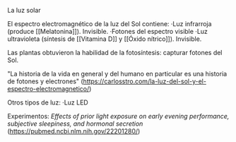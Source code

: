 La luz solar 

El espectro electromagnético de la luz del Sol contiene:
·Luz infrarroja (produce [[Melatonina]]). Invisible.
·Fotones del espectro visible
·Luz ultravioleta (síntesis de [[Vitamina D]] y [[Óxido nítrico]]). Invisible.

Las plantas obtuvieron la habilidad de la fotosíntesis: capturar fotones del Sol.

"La historia de la vida en general y del humano en particular es una historia de fotones y electrones" (https://carlosstro.com/la-luz-del-sol-y-el-espectro-electromagnetico/)

Otros tipos de luz:
·Luz LED

Experimentos:
*Effects of prior light exposure on early evening performance, subjective sleepiness, and hormonal secretion* (https://pubmed.ncbi.nlm.nih.gov/22201280/)

